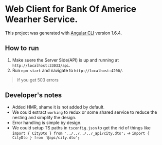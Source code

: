 # Web Client for Bank Of Americe Wearher Service.

This project was generated with [Angular CLI](https://github.com/angular/angular-cli) version 1.6.4.

## How to run

1. Make suere the Server Side(API) is up and running at `http://localhost:33033/api`.
2. Run `npm start` and  navigate to `http://localhost:4200/`.

> If you get 503 errors 

## Developer's notes

- Added HMR, shame it is not added by default.
- We could extract `working` to redux or some shared service to reduce the nesting and simplify the design.
- Error handling is simple by design.
- We could setup TS paths in `tsconfig.json` to get the rid of things like `import { CityDto } from '../../../../_api/city.dto';` -> `import { CityDto } from '@api/city.dto';`
